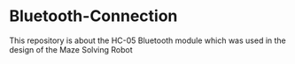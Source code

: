 # Bluetooth-Connection
This repository is about the HC-05 Bluetooth module which was used in the design of the Maze Solving Robot
